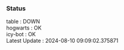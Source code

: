 ### Status


table : DOWN  
hogwarts : OK  
icy-bot : OK  
Latest Update : 2024-08-10 09:09:02.375871

